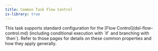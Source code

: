 ```yaml
---
title: Common Task Flow Control
is-library: true
---
```


<snippet id="common-flow-control">
This task supports standard configuration for the [Flow Control](dsl-flow-control.md) 
(including conditional execution with `if` and branching with `then`).
Refer to those pages for details on these common properties and how they apply generally.
</snippet>
